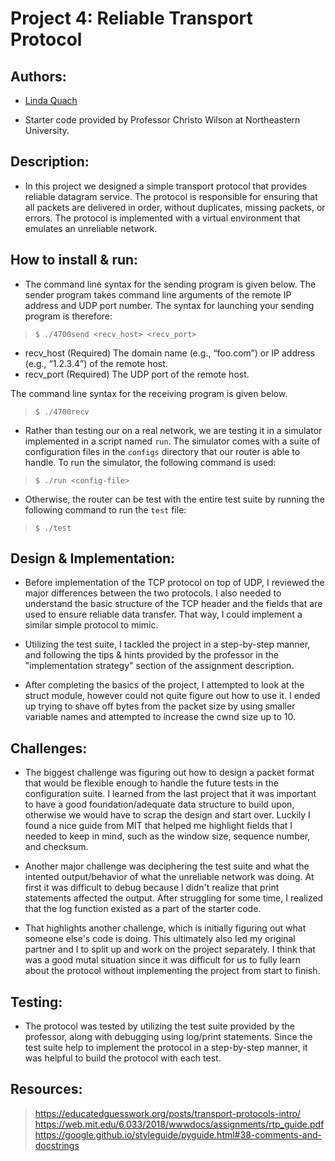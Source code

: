 # Project 4: Reliable Transport Protocol

## Authors:
- [Linda Quach](https://github.com/linppa)

- Starter code provided by Professor Christo Wilson at Northeastern University.

## Description:
- In this project we designed a simple transport protocol that provides reliable
  datagram service. The protocol is responsible for ensuring that all packets
  are delivered in order, without duplicates, missing packets, or errors. The
  protocol is implemented with a virtual environment that emulates an unreliable
  network.


## How to install & run:
- The command line syntax for the sending program is given below. The sender
  program takes command line arguments of the remote IP address and UDP port
  number. The syntax for launching your sending program is therefore:

> `$ ./4700send <recv_host> <recv_port>`
- recv_host (Required) The domain name (e.g., “foo.com”) or IP address (e.g.,
  “1.2.3.4”) of the remote host.
- recv_port (Required) The UDP port of the remote host.

The command line syntax for the receiving program is given below.
> `$ ./4700recv`

- Rather than testing our on a real network, we are testing it in a simulator
  implemented in a script named `run`. The simulator comes with a suite of
  configuration files in the `configs` directory that our router is able to
  handle. To run the simulator, the following command is used:

> `$ ./run <config-file>`

- Otherwise, the router can be test with the entire test suite by running the
  following command to run the `test` file:

> `$ ./test`


## Design & Implementation:
- Before implementation of the TCP protocol on top of UDP, I reviewed the major
  differences between the two protocols. I also needed to understand the basic
  structure of the TCP header and the fields that are used to ensure reliable
  data transfer. That way, I could implement a similar simple protocol to mimic.

- Utilizing the test suite, I tackled the project in a step-by-step manner, and
  following the tips & hints provided by the professor in the "implementation
  strategy" section of the assignment description.

- After completing the basics of the project, I attempted to look at the struct
  module, however could not quite figure out how to use it. I ended up trying to
  shave off bytes from the packet size by using smaller variable names and
  attempted to increase the cwnd size up to 10.


## Challenges:
- The biggest challenge was figuring out how to design a packet format that
  would be flexible enough to handle the future tests in the configuration
  suite. I learned from the last project that it was important to have a good
  foundation/adequate data structure to build upon, otherwise we would have to
  scrap the design and start over. Luckily I found a nice guide from MIT that
  helped me highlight fields that I needed to keep in mind, such as the window
  size, sequence number, and checksum.

- Another major challenge was deciphering the test suite and what the intented
  output/behavior of what the unreliable network was doing. At first it was
  difficult to debug because I didn't realize that print statements affected the
  output. After struggling for some time, I realized that the log function
  existed as a part of the starter code.

- That highlights another challenge, which is initially figuring out what
  someone else's code is doing. This ultimately also led my original partner and
  I to split up and work on the project separately. I think that was a good
  mutal situation since it was difficult for us to fully learn about the
  protocol without implementing the project from start to finish.


## Testing:
- The protocol was tested by utilizing the test suite provided by the professor,
  along with debugging using log/print statements. Since the test suite help to
  implement the protocol in a step-by-step manner, it was helpful to build the
  protocol with each test.


## Resources:
> https://educatedguesswork.org/posts/transport-protocols-intro/
> https://web.mit.edu/6.033/2018/wwwdocs/assignments/rtp_guide.pdf
> https://google.github.io/styleguide/pyguide.html#38-comments-and-docstrings
